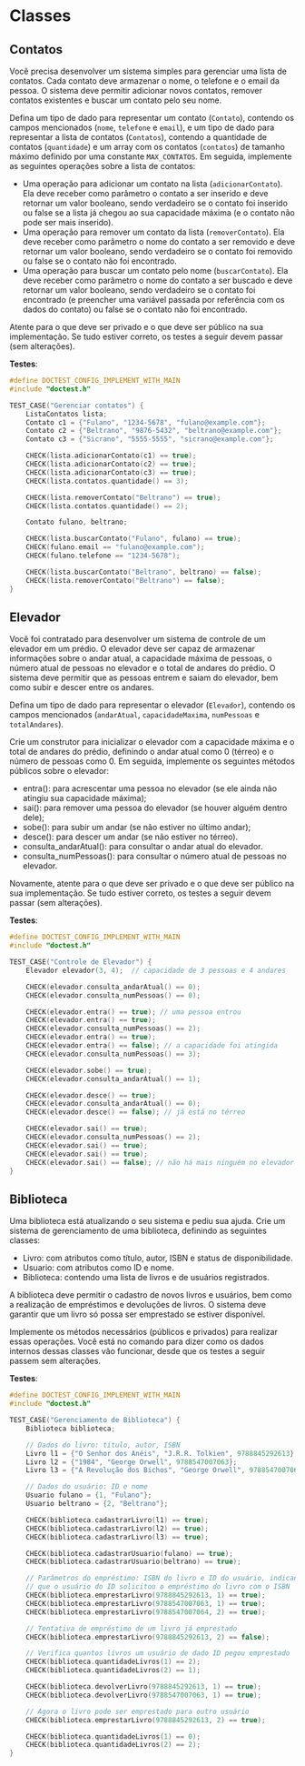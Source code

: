 # Classes

## Contatos
Você precisa desenvolver um sistema simples para gerenciar uma lista de contatos. Cada contato deve armazenar o nome, o telefone e o email da pessoa. O sistema deve permitir adicionar novos contatos, remover contatos existentes e buscar um contato pelo seu nome.

Defina um tipo de dado para representar um contato (`Contato`), contendo os campos mencionados (`nome`, `telefone` e `email`), e um tipo de dado para representar a lista de contatos (`Contatos`), contendo a quantidade de contatos (`quantidade`) e um array com os contatos (`contatos`) de tamanho máximo definido por uma constante `MAX_CONTATOS`.
Em seguida, implemente as seguintes operações sobre a lista de contatos:
- Uma operação para adicionar um contato na lista (`adicionarContato`). Ela deve receber como parâmetro o contato a ser inserido e deve retornar um valor booleano, sendo verdadeiro se o contato foi inserido ou false se a lista já chegou ao sua capacidade máxima (e o contato não pode ser mais inserido).
- Uma operação para remover um contato da lista (`removerContato`). Ela deve receber como parâmetro o nome do contato a ser removido e deve retornar um valor booleano, sendo verdadeiro se o contato foi removido ou false se o contato não foi encontrado.
- Uma operação para buscar um contato pelo nome (`buscarContato`). Ela deve receber como parâmetro o nome do contato a ser buscado e deve retornar um valor booleano, sendo verdadeiro se o contato foi encontrado (e preencher uma variável passada por referência com os dados do contato) ou false se o contato não foi encontrado.

Atente para o que deve ser privado e o que deve ser público na sua implementação.
Se tudo estiver correto, os testes a seguir devem passar (sem alterações).

**Testes**:
```cpp
#define DOCTEST_CONFIG_IMPLEMENT_WITH_MAIN
#include "doctest.h"

TEST_CASE("Gerenciar contatos") {
    ListaContatos lista;
    Contato c1 = {"Fulano", "1234-5678", "fulano@example.com"};
    Contato c2 = {"Beltrano", "9876-5432", "beltrano@example.com"};
    Contato c3 = {"Sicrano", "5555-5555", "sicrano@example.com"};

    CHECK(lista.adicionarContato(c1) == true);
    CHECK(lista.adicionarContato(c2) == true);
    CHECK(lista.adicionarContato(c3) == true);
    CHECK(lista.contatos.quantidade() == 3);

    CHECK(lista.removerContato("Beltrano") == true);
    CHECK(lista.contatos.quantidade() == 2);

    Contato fulano, beltrano;

    CHECK(lista.buscarContato("Fulano", fulano) == true);
    CHECK(fulano.email == "fulano@example.com");
    CHECK(fulano.telefone == "1234-5678");

    CHECK(lista.buscarContato("Beltrano", beltrano) == false);
    CHECK(lista.removerContato("Beltrano") == false);
}
```

## Elevador
Você foi contratado para desenvolver um sistema de controle de um elevador em um prédio. O elevador deve ser capaz de armazenar informações sobre o andar atual, a capacidade máxima de pessoas, o número atual de pessoas no elevador e o total de andares do prédio. O sistema deve permitir que as pessoas entrem e saiam do elevador, bem como subir e descer entre os andares.

Defina um tipo de dado para representar o elevador (`Elevador`), contendo os campos mencionados (`andarAtual`, `capacidadeMaxima`, `numPessoas` e `totalAndares`).

Crie um construtor para inicializar o elevador com a capacidade máxima e o total de andares do prédio, definindo o andar atual como 0 (térreo) e o número de pessoas como 0. Em seguida, implemente os seguintes métodos  públicos sobre o elevador:

- entra(): para acrescentar uma pessoa no elevador (se ele ainda não atingiu sua capacidade máxima);
- sai(): para remover uma pessoa do elevador (se houver alguém dentro dele);
- sobe(): para subir um andar (se não estiver no último andar);
- desce(): para descer um andar (se não estiver no térreo).
- consulta_andarAtual(): para consultar o andar atual do elevador.
- consulta_numPessoas(): para consultar o número atual de pessoas no elevador.

Novamente, atente para o que deve ser privado e o que deve ser público na sua implementação.
Se tudo estiver correto, os testes a seguir devem passar (sem alterações).

**Testes**:
```cpp
#define DOCTEST_CONFIG_IMPLEMENT_WITH_MAIN
#include "doctest.h"

TEST_CASE("Controle de Elevador") {
    Elevador elevador(3, 4);  // capacidade de 3 pessoas e 4 andares

    CHECK(elevador.consulta_andarAtual() == 0);
    CHECK(elevador.consulta_numPessoas() == 0);

    CHECK(elevador.entra() == true); // uma pessoa entrou
    CHECK(elevador.entra() == true);
    CHECK(elevador.consulta_numPessoas() == 2);
    CHECK(elevador.entra() == true);
    CHECK(elevador.entra() == false); // a capacidade foi atingida
    CHECK(elevador.consulta_numPessoas() == 3);

    CHECK(elevador.sobe() == true);
    CHECK(elevador.consulta_andarAtual() == 1);

    CHECK(elevador.desce() == true);
    CHECK(elevador.consulta_andarAtual() == 0);
    CHECK(elevador.desce() == false); // já está no térreo

    CHECK(elevador.sai() == true);
    CHECK(elevador.consulta_numPessoas() == 2);
    CHECK(elevador.sai() == true);
    CHECK(elevador.sai() == true);
    CHECK(elevador.sai() == false); // não há mais ninguém no elevador
}
```

## Biblioteca
Uma biblioteca está atualizando o seu sistema e pediu sua ajuda. Crie um sistema de gerenciamento de uma biblioteca, definindo as seguintes classes:
- Livro: com atributos como título, autor, ISBN e status de disponibilidade.
- Usuario: com atributos como ID e nome.
- Biblioteca: contendo uma lista de livros e de usuários registrados.

A biblioteca deve permitir o cadastro de novos livros e usuários, bem como a realização de empréstimos e devoluções de livros. O sistema deve garantir que um livro só possa ser emprestado se estiver disponível.

Implemente os métodos necessários (públicos e privados) para realizar essas operações. Você está no comando para dizer como os dados internos dessas classes vão funcionar, desde que os testes a seguir passem sem alterações.

**Testes**:
```cpp
#define DOCTEST_CONFIG_IMPLEMENT_WITH_MAIN
#include "doctest.h"

TEST_CASE("Gerenciamento de Biblioteca") {
    Biblioteca biblioteca;

    // Dados do livro: título, autor, ISBN
    Livro l1 = {"O Senhor dos Anéis", "J.R.R. Tolkien", 9788845292613}; 
    Livro l2 = {"1984", "George Orwell", 9788547007063};
    Livro l3 = {"A Revolução dos Bichos", "George Orwell", 9788547007064};

    // Dados do usuário: ID e nome
    Usuario fulano = {1, "Fulano"};
    Usuario beltrano = {2, "Beltrano"};

    CHECK(biblioteca.cadastrarLivro(l1) == true);
    CHECK(biblioteca.cadastrarLivro(l2) == true);
    CHECK(biblioteca.cadastrarLivro(l3) == true);

    CHECK(biblioteca.cadastrarUsuario(fulano) == true);
    CHECK(biblioteca.cadastrarUsuario(beltrano) == true);

    // Parâmetros do empréstimo: ISBN do livro e ID do usuário, indicando
    // que o usuário do ID solicitou o empréstimo do livro com o ISBN
    CHECK(biblioteca.emprestarLivro(9788845292613, 1) == true);
    CHECK(biblioteca.emprestarLivro(9788547007063, 1) == true);
    CHECK(biblioteca.emprestarLivro(9788547007064, 2) == true);

    // Tentativa de empréstimo de um livro já emprestado
    CHECK(biblioteca.emprestarLivro(9788845292613, 2) == false);

    // Verifica quantos livros um usuário de dado ID pegou emprestado
    CHECK(biblioteca.quantidadeLivros(1) == 2);
    CHECK(biblioteca.quantidadeLivros(2) == 1);

    CHECK(biblioteca.devolverLivro(9788845292613, 1) == true);
    CHECK(biblioteca.devolverLivro(9788547007063, 1) == true);

    // Agora o livro pode ser emprestado para outro usuário
    CHECK(biblioteca.emprestarLivro(9788845292613, 2) == true);

    CHECK(biblioteca.quantidadeLivros(1) == 0);
    CHECK(biblioteca.quantidadeLivros(2) == 2);
}